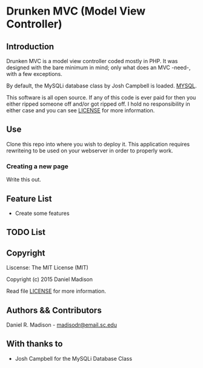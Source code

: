 # Drunken MVC (Model View Controller)
## Introduction
Drunken MVC is a model view controller coded mostly in PHP. It was designed 
with the bare minimum in mind; only what does an MVC -need-, with a few
exceptions. 

By default, the MySQLi database class by Josh Campbell is loaded. 
[MYSQL](http://github.com/joshcam/PHP-MySQLi-Database-Class ).


This software is all open source. If any of this code is ever paid 
for then you either ripped someone off and/or got ripped off. I 
hold no responsibility in either case and you can see [LICENSE](LISCENSE)
for more information.

## Use
Clone this repo into where you wish to deploy it. 
This application requires rewriteing to be used on your webserver in order to
properly work.

### Creating a new page

Write this out.

## Feature List

+ Create some features

## TODO List

## Copyright
Liscense: The MIT License (MIT)

Copyright (c) 2015 Daniel Madison


Read file [LICENSE](LICENSE) for more information.

## Authors && Contributors
Daniel R. Madison - madisodr@email.sc.edu

## With thanks to
+ Josh Campbell for the MySQLi Database Class
